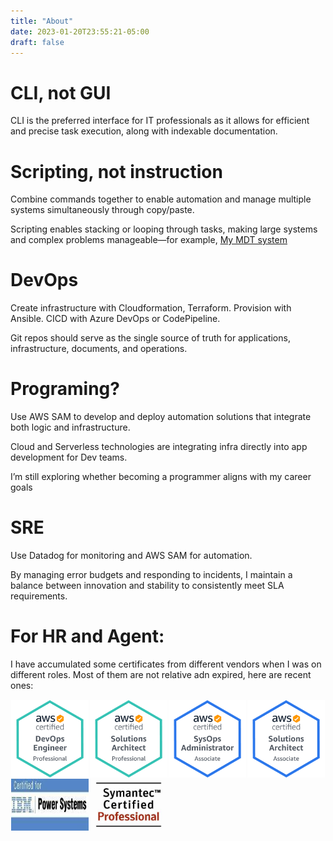 ```yaml
---
title: "About"
date: 2023-01-20T23:55:21-05:00
draft: false
---
```


# CLI, not GUI

CLI is the preferred interface for IT professionals as it allows for efficient and precise task execution, along with indexable documentation.

# Scripting, not instruction

Combine commands together to enable automation and manage multiple systems simultaneously through copy/paste.

Scripting enables stacking or looping through tasks, making large systems and complex problems manageable—for example,  [My MDT system](https://github.com/decmaxn/MDTlab.git) 

# DevOps

Create infrastructure with Cloudformation, Terraform. Provision with Ansible. CICD with Azure DevOps or CodePipeline.

Git repos should serve as the single source of truth for applications, infrastructure, documents, and operations.

# Programing?

Use AWS SAM to develop and deploy automation solutions that integrate both logic and infrastructure.

Cloud and Serverless technologies are integrating infra directly into app development for Dev teams.

I’m still exploring whether becoming a programmer aligns with my career goals

# SRE

Use Datadog for monitoring and AWS SAM for automation.

By managing error budgets and responding to incidents, I maintain a balance between innovation and stability to consistently meet SLA requirements.

# For HR and Agent:

I have accumulated some certificates from different vendors when I was on different roles. Most of them are not relative adn expired, here are recent ones:

  <style>
    /* 设置图片容器样式 */
    .image-container {
      width: 100%; /* 宽度设置为100%，保证容器可以充满整个屏幕 */
      display: flex; /* 使用flex布局 */
      flex-wrap: wrap; /* 允许图片自动换行 */
    }
    
    /* 设置图片样式 */
    .image-container img {
      width: 25%; /* 宽度设置为25%，使得四幅图片平分一行 */
      height: auto; /* 高度自适应 */
      box-sizing: border-box; /* 盒模型设置为border-box，使得padding和border不会影响图片大小 */
      padding: 1px; /* 图片和图片之间留出一些空白 */
    }
    
    /* 设置响应式图片样式 */
    @media (max-width: 480px) { /* 在窗口宽度小于等于768px时生效 */
      .image-container img {
        width: 50%; /* 宽度设置为50%，使得两幅图片平分一行 */
      }
    }
    
    @media (max-width: 240px) { /* 在窗口宽度小于等于480px时生效 */
      .image-container img {
        width: 100%; /* 宽度设置为100%，使得一幅图片占据一行 */
      }
    }
  </style>

  <div class="image-container">
    <img src="/AWS Certified DevOps Engineer - Professional.png" alt="AWS Certified DevOps Engineer - Professional">
    <img src="/AWS Certified Solutions Architect - Professional.png" alt="AWS Certified Solutions Architect - Professional">
    <img src="/AWS Certified SysOps Administrator - Associate.png" alt="/AWS Certified SysOps Administrator - Associate">
    <img src="/AWS Certified Solutions Architect - Associate.png" alt="/AWS Certified Solutions Architect - Associate">
    <img src="/IBM Certified System Administrator.jpg" alt="/IBM Certified System Administrator for AIX 7">
    <img src="/symantec Certified Profesional.jpg" alt="/Symantec Certified Profesional">
  </div>